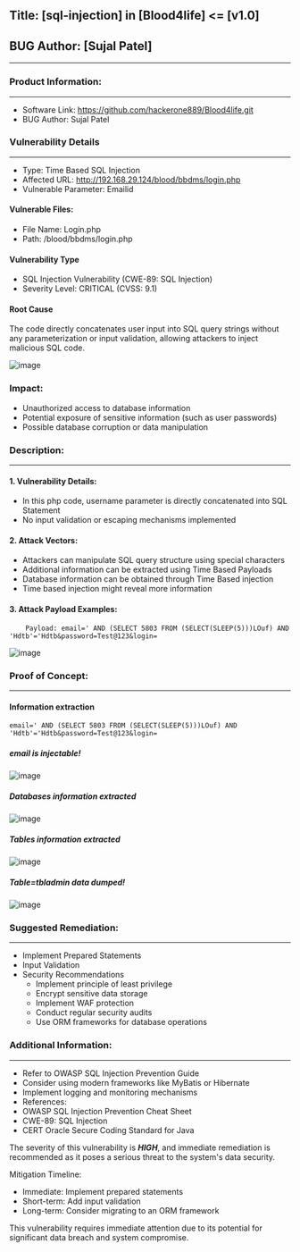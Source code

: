 **Title: [sql-injection] in [Blood4life] <= [v1.0]**
---
## BUG Author: [Sujal Patel]
---
### Product Information:
---
- Software Link: https://github.com/hackerone889/Blood4life.git
- BUG Author: Sujal Patel

### Vulnerability Details
---
- Type: Time Based SQL Injection
- Affected URL: http://192.168.29.124/blood/bbdms/login.php
- Vulnerable Parameter: Emailid

#### Vulnerable Files:
- File Name: Login.php
- Path: /blood/bbdms/login.php

#### Vulnerability Type
- SQL Injection Vulnerability (CWE-89: SQL Injection)
- Severity Level: CRITICAL (CVSS: 9.1)

#### Root Cause
The code directly concatenates user input into SQL query strings without any parameterization or input validation, allowing attackers to inject malicious SQL code.

![image](https://github.com/user-attachments/assets/0e7d652f-1e2c-4b06-866e-95cfb685c93f)


### Impact:
- Unauthorized access to database information  
- Potential exposure of sensitive information (such as user passwords)  
- Possible database corruption or data manipulation

### Description:
---
#### 1. Vulnerability Details:
- In this php code, username parameter is directly concatenated into SQL Statement
- No input validation or escaping mechanisms implemented

#### 2. Attack Vectors:
- Attackers can manipulate SQL query structure using special characters
- Additional information can be extracted using Time Based Payloads
- Database information can be obtained through Time Based injection
- Time based injection might reveal more information

#### 3. Attack Payload Examples: 
```
    Payload: email=' AND (SELECT 5803 FROM (SELECT(SLEEP(5)))LOuf) AND 'Hdtb'='Hdtb&password=Test@123&login=
```

![image](https://github.com/user-attachments/assets/02cae346-8e05-4eca-a8bd-fbc5d8b63a91)


### Proof of Concept:
---
#### Information extraction
```
email=' AND (SELECT 5803 FROM (SELECT(SLEEP(5)))LOuf) AND 'Hdtb'='Hdtb&password=Test@123&login=
```
##### email is injectable!

![image](https://github.com/user-attachments/assets/32621e1e-fd67-44ea-b4b1-14cbbda465df)


##### Databases information extracted

![image](https://github.com/user-attachments/assets/95bca1a6-375b-49c2-be80-a4b9fb159daf)


##### Tables information extracted

![image](https://github.com/user-attachments/assets/1a85e8ec-791b-4a11-bb1e-386038969be6)

##### Table=tbladmin data dumped!

![image](https://github.com/user-attachments/assets/3ed014ab-1ae3-4d77-8a82-466464b6381c)

### Suggested Remediation:
---
- Implement Prepared Statements
- Input Validation
- Security Recommendations
  - Implement principle of least privilege
  - Encrypt sensitive data storage
  - Implement WAF protection
  - Conduct regular security audits
  - Use ORM frameworks for database operations

### Additional Information:
---
- Refer to OWASP SQL Injection Prevention Guide
- Consider using modern frameworks like MyBatis or Hibernate
- Implement logging and monitoring mechanisms
- References:
 - OWASP SQL Injection Prevention Cheat Sheet
 - CWE-89: SQL Injection
 - CERT Oracle Secure Coding Standard for Java

The severity of this vulnerability is ***HIGH***, and immediate remediation is recommended as it poses a serious threat to the system's data security.

Mitigation Timeline:

- Immediate: Implement prepared statements
- Short-term: Add input validation
- Long-term: Consider migrating to an ORM framework

This vulnerability requires immediate attention due to its potential for significant data breach and system compromise.




